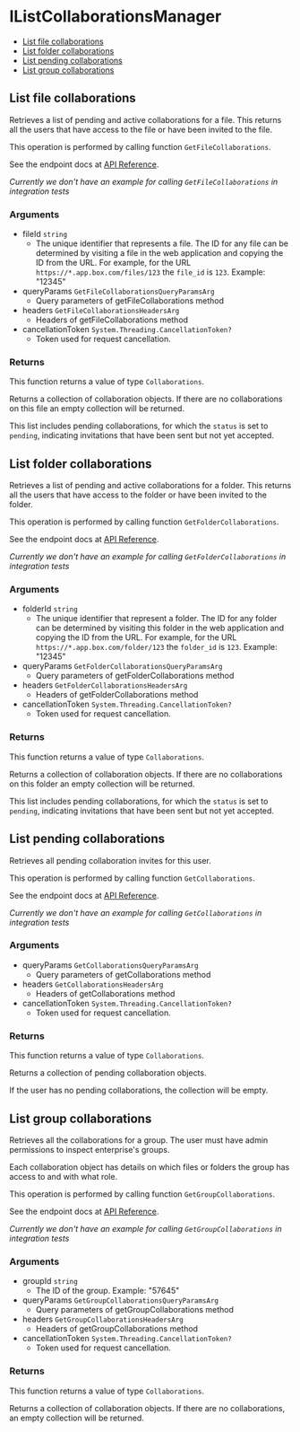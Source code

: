 # IListCollaborationsManager


- [List file collaborations](#list-file-collaborations)
- [List folder collaborations](#list-folder-collaborations)
- [List pending collaborations](#list-pending-collaborations)
- [List group collaborations](#list-group-collaborations)

## List file collaborations

Retrieves a list of pending and active collaborations for a
file. This returns all the users that have access to the file
or have been invited to the file.

This operation is performed by calling function `GetFileCollaborations`.

See the endpoint docs at
[API Reference](https://developer.box.com/reference/get-files-id-collaborations/).

*Currently we don't have an example for calling `GetFileCollaborations` in integration tests*

### Arguments

- fileId `string`
  - The unique identifier that represents a file.  The ID for any file can be determined by visiting a file in the web application and copying the ID from the URL. For example, for the URL `https://*.app.box.com/files/123` the `file_id` is `123`. Example: "12345"
- queryParams `GetFileCollaborationsQueryParamsArg`
  - Query parameters of getFileCollaborations method
- headers `GetFileCollaborationsHeadersArg`
  - Headers of getFileCollaborations method
- cancellationToken `System.Threading.CancellationToken?`
  - Token used for request cancellation.


### Returns

This function returns a value of type `Collaborations`.

Returns a collection of collaboration objects. If there are no
collaborations on this file an empty collection will be returned.

This list includes pending collaborations, for which the `status`
is set to `pending`, indicating invitations that have been sent but not
yet accepted.


## List folder collaborations

Retrieves a list of pending and active collaborations for a
folder. This returns all the users that have access to the folder
or have been invited to the folder.

This operation is performed by calling function `GetFolderCollaborations`.

See the endpoint docs at
[API Reference](https://developer.box.com/reference/get-folders-id-collaborations/).

*Currently we don't have an example for calling `GetFolderCollaborations` in integration tests*

### Arguments

- folderId `string`
  - The unique identifier that represent a folder.  The ID for any folder can be determined by visiting this folder in the web application and copying the ID from the URL. For example, for the URL `https://*.app.box.com/folder/123` the `folder_id` is `123`. Example: "12345"
- queryParams `GetFolderCollaborationsQueryParamsArg`
  - Query parameters of getFolderCollaborations method
- headers `GetFolderCollaborationsHeadersArg`
  - Headers of getFolderCollaborations method
- cancellationToken `System.Threading.CancellationToken?`
  - Token used for request cancellation.


### Returns

This function returns a value of type `Collaborations`.

Returns a collection of collaboration objects. If there are no
collaborations on this folder an empty collection will be returned.

This list includes pending collaborations, for which the `status`
is set to `pending`, indicating invitations that have been sent but not
yet accepted.


## List pending collaborations

Retrieves all pending collaboration invites for this user.

This operation is performed by calling function `GetCollaborations`.

See the endpoint docs at
[API Reference](https://developer.box.com/reference/get-collaborations/).

*Currently we don't have an example for calling `GetCollaborations` in integration tests*

### Arguments

- queryParams `GetCollaborationsQueryParamsArg`
  - Query parameters of getCollaborations method
- headers `GetCollaborationsHeadersArg`
  - Headers of getCollaborations method
- cancellationToken `System.Threading.CancellationToken?`
  - Token used for request cancellation.


### Returns

This function returns a value of type `Collaborations`.

Returns a collection of pending collaboration objects.

If the user has no pending collaborations, the collection
will be empty.


## List group collaborations

Retrieves all the collaborations for a group. The user
must have admin permissions to inspect enterprise's groups.

Each collaboration object has details on which files or
folders the group has access to and with what role.

This operation is performed by calling function `GetGroupCollaborations`.

See the endpoint docs at
[API Reference](https://developer.box.com/reference/get-groups-id-collaborations/).

*Currently we don't have an example for calling `GetGroupCollaborations` in integration tests*

### Arguments

- groupId `string`
  - The ID of the group. Example: "57645"
- queryParams `GetGroupCollaborationsQueryParamsArg`
  - Query parameters of getGroupCollaborations method
- headers `GetGroupCollaborationsHeadersArg`
  - Headers of getGroupCollaborations method
- cancellationToken `System.Threading.CancellationToken?`
  - Token used for request cancellation.


### Returns

This function returns a value of type `Collaborations`.

Returns a collection of collaboration objects. If there are no
collaborations, an empty collection will be returned.


